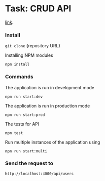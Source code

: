 # Task: CRUD API

[link](https://github.com/AlreadyBored/nodejs-assignments/blob/main/assignments/crud-api/assignment.md).

### Install

`git clone` {repository URL}

Installing NPM modules

`npm install`

### Commands

The application is run in development mode

`npm run start:dev`

The application is run in production mode

`npm run start:prod`

The tests for API

`npm test`

Run multiple instances of the application using

`npm run start:multi`

### Send the request to

`http://localhost:4000/api/users`

